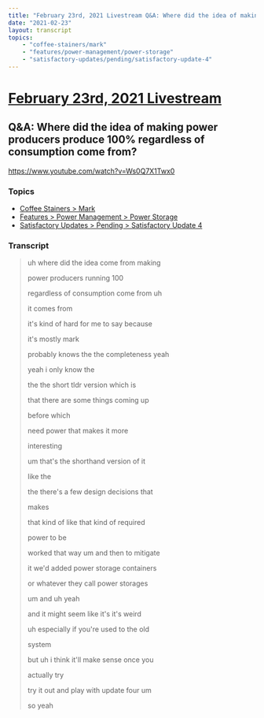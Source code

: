 ```yaml
---
title: "February 23rd, 2021 Livestream Q&A: Where did the idea of making power producers produce 100% regardless of consumption come from?"
date: "2021-02-23"
layout: transcript
topics:
    - "coffee-stainers/mark"
    - "features/power-management/power-storage"
    - "satisfactory-updates/pending/satisfactory-update-4"
---
```

# [February 23rd, 2021 Livestream](../2021-02-23.md)
## Q&A: Where did the idea of making power producers produce 100% regardless of consumption come from?
https://www.youtube.com/watch?v=Ws0Q7X1Twx0

### Topics
* [Coffee Stainers > Mark](../topics/coffee-stainers/mark.md)
* [Features > Power Management > Power Storage](../topics/features/power-management/power-storage.md)
* [Satisfactory Updates > Pending > Satisfactory Update 4](../topics/satisfactory-updates/pending/satisfactory-update-4.md)

### Transcript

> uh where did the idea come from making
>
> power producers running 100
>
> regardless of consumption come from uh
>
> it comes from
>
> it's kind of hard for me to say because
>
> it's mostly mark
>
> probably knows the the completeness yeah
>
> yeah i only know the
>
> the the short tldr version which is
>
> that there are some things coming up
>
> before which
>
> need power that makes it more
>
> interesting
>
> um that's the shorthand version of it
>
> like the
>
> the there's a few design decisions that
>
> makes
>
> that kind of like that kind of required
>
> power to be
>
> worked that way um and then to mitigate
>
> it we'd added power storage containers
>
> or whatever they call power storages
>
> um and uh yeah
>
> and it might seem like it's it's weird
>
> uh especially if you're used to the old
>
> system
>
> but uh i think it'll make sense once you
>
> actually try
>
> try it out and play with update four um
>
> so yeah
